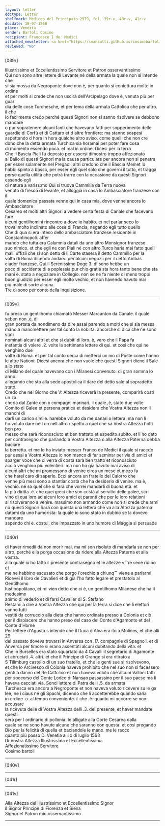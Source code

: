 ```yaml
---
layout: letter
doctype: Letter
shelfmark: Mediceo del Principato 2979, fol. 39r-v, 40r-v, 41r-v
docdate: 10-07-1568
place: Venezia
sender: Bartoli Cosimo
recipient: Francesco I de' Medici
attached_newsletter: <a href="https://smansutti.github.io/cosimobartoli/texts/3080_086/">3080_086</a>
reviewed: "No"
---
```


[039r]  
  
  
Illustrissimo et Eccellentissimo Servitore et Patron osservantissimo  
Qui non sono altre lettere di Levante né della armata la quale non si intende che  
si sia mossa da Negroponte dove non è, per quanto si coniettura molto in ordine  
et per molti si crede che non uscirà dell'Arcipelago dove è, venuta più per guar  
dia delle cose Turchesche, et per tema della armata Cattolica che per altro. il che  
io facilmente credo perché questi Signori non si sanno risolvere se debbono mandare  
o pur sopratenere alcuni fanti che havevano fatti per sopperimento delle  
guardie di Corfù et di Cattaro et d altre frontiere: ma stanno sospesi  
aspettando d hora in hora qualche altro aviso. come quelli che non cre  
dono che la detta armata Turch:ca sia horamai per poter fare cosa  
di momento essendo poca. et mal in ordine. Dicesi per la terra  
Che il Bascia Piali fu deposto per essersi dimostro troppo affezionato  
al Bailo di questi Signori ma la causa particulare per ancora non si penetra  
per esser solamente nel Pregadi. altri credono che il Bascia Memet lo  
habbi spinto a basso, per esser egli quel solo che governi il tutto, et tragga  
perse quella utilità che potrà trarre con la occasione da questi Signori essendo egli  
di natura a variss:mo Qui si truova Cammilla da Terra nuova  
venuto di fresco di levante, et alloggia in casa lo Ambasciatore franzese con il  
quale domenica passata venne qui in casa mia. dove venne ancora lo Ambasciatore  
Cesareo et molti altri Signori a vedere certa festa di Canale che facevano fare  
alcuni gentilhomini rincontro a dove io habito. et nel parlar seco lo  
trovai molto inclinato alle cose di Francia, negando egli tutto quello  
Che di qua si era inteso dello ambasciatore franzese residente in Constantinopoli. affer  
mando che tutta era Calumnia datali da uno altro Monsignor franzese  
suo nimico. et che egli ne con Piali né con altro Turco haria mai fatto quelli  
malli uffizii che si son detto di li Carte stasera il detto Cammillo per la  
volta di Roma dicendo andarvi per alcuni negozii per il detto Ambas  
ciador franzese. Qui il Serenissimo Doge 3. dì sono hebbe un  
poco di accidente di a poplessia pur chio gratia sta hora tanto bene che sta  
mani è. stato a negoziare in Collegio. non se ne fa niente di meno troppi  
buon giudizio per esser egli molto vechio, et non havendo havuto mai  
più male di sorte alcuna.  
Tre dì sono per conto della Inquisizione.  
  
---  

[039v]  
  
  
fu preso un gentilhomo chiamato Messer Marcanton da Canale. il quale seben non ,è, di  
gran portata da nondimeno da dire assai parendo a molti che si sia messa  
mano a manomettere per tal conto la nobiltà. ancorche si dica che ne sono stati  
nominati alcuni altri et che si dubiti di loro. è, vero che il Papa fa  
instantia di volere .2. volte la settimana lettere di qui. et così che qui ne venghino due  
volte di Roma. et per tal conto cerca di metterci un mo di Poste come hanno  
le altre Nationi. Dicesi ancora che non vuole che questi Signori dieno il Sale allo stato  
di Milano del quale havevano con i Milanesi convenuto: di gran somma lo anno.  
allegando che sta alla sede apostolica il dare del detto sale al sopradetto stato.  
Credo che nel Giorno che V: Altezza riceverà la presente, comparirà costì un za  
cheria dal Zante con x compagni marinari. il quale ,è, stato due volte  
Comito di Galee et persona pratica et desidera che Vostra Altezza non li manchi dì  
darli un carico simile. harebbe voluto da me danari o lettera. ma non li  
ho voluto dare né l un nell altro rispetto a quel che sa Vostra Altezza holti ben pro  
messo che sarà riconosciuto et ben trattato et espedito subito. et li ho dato  
per contrasegno che parlando a Vostra Altezza o alla Altezza Paterna debba baciare  
la berretta. et me lo ha inviato messer Franco de Medici il quale si raccdo  
pur assai a Vostra Altezza io non manco di far seminar per via di amici et  
sparger voce che ci verra di costà sarà ben tratto et riconosciuto  
acciò venghino più volentieri. ma non ho già havuto mai aviso di  
alcuni altri che mi promessono di venire circa un mese et mezo fa  
che harei caro di saperlo. Ecci ancora un fratello del Calorro che  
venne più mesi sono a stantiar costà che ha desiderio di venire. ma è,  
vechio. né so quel che si farà che vorrei mandarli di buona età. et  
la più diritta .è. che quei greci che son costà al servitio delle galee, scri  
vino di qua loro ad alcuni loro amici et parenti che per le loro relationi  
si risolveranno a venire. massimo non armando come non si crede che armi  
no questi Signori Sarà con questa una lettera che va alla Altezza paterna  
datami da uno humorista: la quale io sono stato in dubbio se la dovevo mandare  
sapendo chi è. costui, che impazzato in uno humore di Maggia si persuade  
  
---  

[040r]  
  
  
di haver rimedii da non morir mai. ma mi son risoluto di mandarla se non per  
altro, perché ella porga occasione da ridere alla Altezza Paterna et alla vostra.  
alla quale io ho fatto il presente contrasegno et le altezze v⁀re sene ridino et  
me ne habbino escusato che porgo l'orechio a chiunq⁀ viene a parlarmi  
Ricevei il libro de Cavalieri et di già l'ho fatto legare et prestatolo al Gentilhomo  
Iustinopolitano, et mi vien detto che ci è, un gentilhomo Milanese che ha il medesimo  
animo di vederlo et di farsi Cavalier di S. Stefano  
Restami a dire a Vostra Altezza che qui per la terra si dice che li elettori vanno tutti  
vestiti da corruccio alla dieta che hanno ordinata presso a Colonia et ciò  
per il dispiacere che hanno preso del caso del Conte d'Agamonto et del Conte d'Horne  
Per lettere d'Agusta s intende che il Duca d Alva era ito a Molines, et che alli 29  
del passato doveva trovarsi in Anversa con .17. compagnie di Spagnoli. et di  
Anversa per timore si erano assentati alcuni dubitando della vita. et  
Che in Burselles era stato squartato da 4 Cavalli il segretario di Agamonte  
et abruciati .4. altri. et che il Principe di Orange si era ritirato a  
S Tilimburg castello di un suo fratello, et che le genti sue si risolvevono,  
et che lo Arcivesco di Colonia haveva prohibito che nel suo non si facessero  
genti a danno del Re Cattolico et non haveva voluto che alcuni Valloni fatti  
per soccorso del Conte Lodco di Nansao passassino per il suo paese ma li  
haveva cacciati via. Sonci lettere di Patra delli .5. da armata  
Turchesca era ancora a Negroponte et non haveva voluto ricevere su le ga  
lee, ne i ciaus né gli Spachi, dicendo che li accetterebbe quando saria  
in ordine .o. al tempo conveniente. il che .è. quanto mi occorre se non accusare  
la ricevuta delle di Vostra Altezza delli .3. del presente, et haver mandate questi  
sera per l ordinario di pollonia. le alligate alla Corte Cesarea dalla  
quale se ne sono havute alcune che saranno con questa. et così pregando  
Dio per la felicità di quella et baciandole le mano. me le racco  
quanto più posso Di Venetia alli x di luglio 1563  
Di Vostra Altezza Illustrissima et Eccellentissima  
Affezionatissimo Servitore  
Cosimo bartoli  
  
---  

[040v]  
  
  
  
---  

[041r]  
  
  
  
---  

[041v]  
  
  
Alla Altezza del Illustrissimo et Eccellentissimo Signor  
il Signor Principe di Fiorenza et Siena  
Signor et Patron mio osservantissimo  
  
---  

